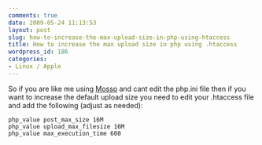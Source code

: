 ```yaml
---
comments: true
date: 2009-05-24 11:13:53
layout: post
slug: how-to-increase-the-max-upload-size-in-php-using-htaccess
title: How to increase the max upload size in php using .htaccess
wordpress_id: 186
categories:
- Linux / Apple
---
```


So if you are like me using [Mosso](http://www.mosso.com) and cant edit the php.ini file then if you want to increase the default upload size you need to edit your .htaccess file and add the following (adjust as needed):

    
    php_value post_max_size 16M
    php_value upload_max_filesize 16M
    php_value max_execution_time 600
